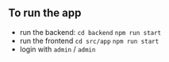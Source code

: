 ## To run the app
* run the backend: `cd backend` `npm run start`
* run the frontend `cd src/app` `npm run start`
* login with `admin` / `admin`
